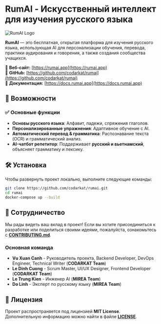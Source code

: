 # RumAI - Искусственный интеллект для изучения русского языка  

![RumAI Logo](https://rumai.app/logo.png)  

**RumAI** — это бесплатная, открытая платформа для изучения русского языка, использующая AI для персонализации обучения, перевода, практики аудирования и говорения, а также создания сообщества учащихся.  

📌 **Веб-сайт:** [https://rumai.app](https://rumai.app)  
📌 **GitHub:** [https://github.com/codarkat/rumai](https://github.com/codarkat/rumai)  
📌 **Документация:** [https://docs.rumai.app](https://docs.rumai.app)  

## 🚀 Возможности  

### ✅ Основные функции  
- **Основы русского языка**: Алфавит, падежи, спряжения глаголов.  
- **Персонализированные упражнения**: Адаптивное обучение с AI.  
- **Автоматический перевод & грамматика**: Распознавание текста (OCR) и грамматический анализ.  
- **AI-чатбот репетитор**: Поддерживает **русский и вьетнамский**, объясняет грамматику и лексику.  

## 🛠️ Установка  

Чтобы развернуть проект локально, выполните следующие команды:  

```bash
git clone https://github.com/codarkat/rumai.git
cd rumai
docker-compose up --build
```

## 🤝 Сотрудничество  

Мы рады видеть ваш вклад в проект! Если вы хотите присоединиться к разработке или поделиться своими идеями, пожалуйста, ознакомьтесь с **[CONTRIBUTING.md](CONTRIBUTING.md)**.

### **Основная команда**  
- **Vu Xuan Canh** - Руководитель проекта, Backend Developer, DevOps Engineer, Technical Writer (**CODARKAT Team**)  
- **Le Dinh Cuong** - Scrum Master, UI/UX Designer, Frontend Developer (**CODARKAT Team**)  
- **Le Trung Kien** - Инженер AI (**MIREA Team**)  
- **Do Linh** - Эксперт по русскому языку (**MIREA Team**)  

## 📜 Лицензия  

Проект распространяется под лицензией **MIT License**.  
Дополнительную информацию можно найти в файле **[LICENSE](LICENSE)**.  
